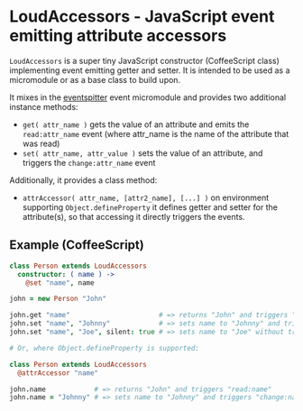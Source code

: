 # LoudAccessors - JavaScript event emitting attribute accessors

`LoudAccessors` is a super tiny JavaScript constructor (CoffeeScript class)
implementing event emitting getter and setter. It is intended to be used as a
micromodule or as a base class to build upon.

It mixes in the [eventspitter](https://github.com/lucaong/eventspitter) event micromodule and provides two additional instance methods:

  * `get( attr_name )` gets the value of an attribute and emits the `read:attr_name` event (where attr_name is the name of the attribute that was read)
  * `set( attr_name, attr_value )` sets the value of an attribute, and triggers the `change:attr_name` event

Additionally, it provides a class method:

  * `attrAccessor( attr_name, [attr2_name], [...] )` on environment supporting `Object.defineProperty` it defines getter and setter for the attribute(s), so that accessing it directly triggers the events.

## Example (CoffeeScript)

```coffeescript
class Person extends LoudAccessors
  constructor: ( name ) ->
    @set "name", name

john = new Person "John"

john.get "name"                      # => returns "John" and triggers "read:name"
john.set "name", "Johnny"            # => sets name to "Johnny" and triggers "change:name"
john.set "name", "Joe", silent: true # => sets name to "Joe" without triggering events

# Or, where Object.defineProperty is supported:

class Person extends LoudAccessors
  @attrAccessor "name"

john.name            # => returns "John" and triggers "read:name"
john.name = "Johnny" # => sets name to "Johnny" and triggers "change:name"
```
